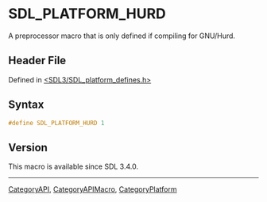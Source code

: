 # SDL_PLATFORM_HURD

A preprocessor macro that is only defined if compiling for GNU/Hurd.

## Header File

Defined in [<SDL3/SDL_platform_defines.h>](https://github.com/libsdl-org/SDL/blob/main/include/SDL3/SDL_platform_defines.h)

## Syntax

```c
#define SDL_PLATFORM_HURD 1
```

## Version

This macro is available since SDL 3.4.0.

----
[CategoryAPI](CategoryAPI), [CategoryAPIMacro](CategoryAPIMacro), [CategoryPlatform](CategoryPlatform)

